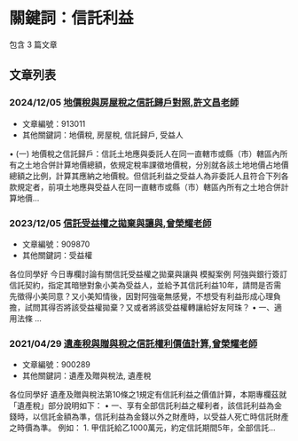 # 關鍵詞：信託利益

包含 3 篇文章

## 文章列表

### 2024/12/05 [地價稅與房屋稅之信託歸戶對照,許文昌老師](../../articles/913011_%E5%9C%B0%E5%83%B9%E7%A8%85%E8%88%87%E6%88%BF%E5%B1%8B%E7%A8%85%E4%B9%8B%E4%BF%A1%E8%A8%97%E6%AD%B8%E6%88%B6%E5%B0%8D%E7%85%A7%2C%E8%A8%B1%E6%96%87%E6%98%8C%E8%80%81%E5%B8%AB.md)
- 文章編號：913011
- 其他關鍵詞：地價稅, 房屋稅, 信託歸戶, 受益人

• (一) 地價稅之信託歸戶：信託土地應與委託人在同一直轄市或縣（市）轄區內所有之土地合併計算地價總額，依規定稅率課徵地價稅，分別就各該土地地價占地價總額之比例，計算其應納之地價稅。但信託利益之受益人為非委託人且符合下列各款規定者，前項土地應與受益人在同一直轄市或縣（市）轄區內所有之土地合併計算地價...

### 2023/12/05 [信託受益權之拋棄與讓與,曾榮耀老師](../../articles/909870_%E4%BF%A1%E8%A8%97%E5%8F%97%E7%9B%8A%E6%AC%8A%E4%B9%8B%E6%8B%8B%E6%A3%84%E8%88%87%E8%AE%93%E8%88%87%2C%E6%9B%BE%E6%A6%AE%E8%80%80%E8%80%81%E5%B8%AB.md)
- 文章編號：909870
- 其他關鍵詞：受益權

各位同學好 今日專欄討論有關信託受益權之拋棄與讓與 模擬案例 阿強與銀行簽訂信託契約，指定其暗戀對象小美為受益人，並給予其信託利益10年，請問是否需先徵得小美同意？又小美知情後，因對阿強毫無感覺，不想受有利益形成心理負擔，試問其得否將該受益權拋棄？又或者將該受益權轉讓給好友阿珠？ • 一、適用法條 ...

### 2021/04/29 [遺產稅與贈與稅之信託權利價值計算,曾榮耀老師](../../articles/900289_%E9%81%BA%E7%94%A2%E7%A8%85%E8%88%87%E8%B4%88%E8%88%87%E7%A8%85%E4%B9%8B%E4%BF%A1%E8%A8%97%E6%AC%8A%E5%88%A9%E5%83%B9%E5%80%BC%E8%A8%88%E7%AE%97%2C%E6%9B%BE%E6%A6%AE%E8%80%80%E8%80%81%E5%B8%AB.md)
- 文章編號：900289
- 其他關鍵詞：遺產及贈與稅法, 遺產稅

各位同學好 遺產及贈與稅法第10條之1規定有信託利益之價值計算，本期專欄茲就「遺產稅」部分說明如下： • 一、享有全部信託利益之權利者，該信託利益為金錢時，以信託金額為準，信託利益為金錢以外之財產時，以受益人死亡時信託財產之時價為準。 例如： 1. 甲信託給乙1000萬元，約定信託期間5年，全部信託...
